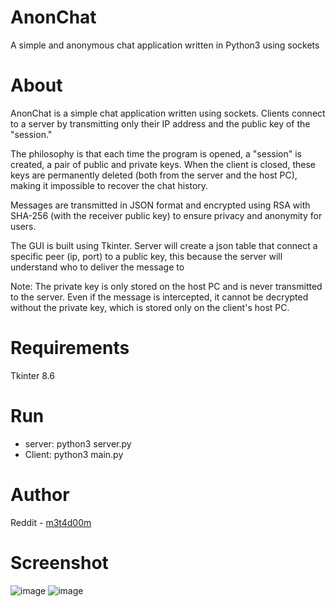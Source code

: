 # AnonChat
A simple and anonymous chat application written in Python3 using sockets

# About
AnonChat is a simple chat application written using sockets. Clients connect to a server by transmitting only their IP address and the public key of the "session."

The philosophy is that each time the program is opened, a "session" is created, a pair of public and private keys. When the client is closed, these keys are permanently deleted (both from the server and the host PC), making it impossible to recover the chat history.

Messages are transmitted in JSON format and encrypted using RSA with SHA-256 (with the receiver public key) to ensure privacy and anonymity for users.

The GUI is built using Tkinter.
Server will create a json table that connect a specific peer (ip, port) to a public key, this because the server will understand who to deliver the message to

Note: The private key is only stored on the host PC and is never transmitted to the server. Even if the message is intercepted, it cannot be decrypted without the private key, which is stored only on the client's host PC.

# Requirements
Tkinter 8.6

# Run
- server: python3 server.py
- Client: python3 main.py

# Author
Reddit - [m3t4d00m](https://www.reddit.com/user/METRWD/?utm_source=share&utm_medium=web3x&utm_name=web3xcss&utm_term=1&utm_content=share_button)

# Screenshot
![image](https://github.com/user-attachments/assets/c06ff952-d26d-4767-8227-f7a7dd531db9)
![image](https://github.com/user-attachments/assets/88f3fd75-44a2-479c-9fb4-8beb9d50f1f9)

